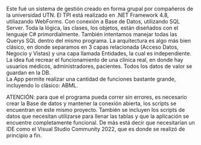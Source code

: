 Este fué un sistema de gestión creado en forma grupal por compañeros de la universidad UTN. El TPI está realizado en .NET Framework 4.8, utiliazando WebForms. Con conexión a Base de Datos, utilizando SQL Server.
Toda la lógica, las clases, los objetos, están diseñados con el lenguaje C# primordialmente. También intentamos manejar todas las Querys SQL dentro del mismo programa.
La arquitectura es algo más bien clásico, en donde separamos en 3 capas relacionada (Acceso Datos, Negocio y Vistas) y una capa llamada Entidades, la cual es independiente.
La idea fué recrear el funcionamiento de una clínica real, en donde hay usuarios médicos, administradores, pacientes. 
Todos los datos de valor se guardan en la DB.  
La App permite realizar una cantidad de funciones bastante grande, incluyendo lo clásico: ABML.

ATENCIÓN: para que el programa pueda correr sin errores, es necesario crear la Base de datos y mantener la conexión abierta, los scripts se encuentran en este mismo proyecto. También se incluyen los scripts de 
datos que necesitan utilizarse para llenar las tablas y que la aplicación se encuentre completamente funcional. De más está decir que necesitarían un IDE como el Visual Studio Community 2022, que es donde se
realizó de principio a fin.


